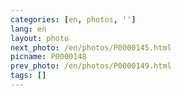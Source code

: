 ```yaml
---
categories: [en, photos, '']
lang: en
layout: photo
next_photo: /en/photos/P0000145.html
picname: P0000148
prev_photo: /en/photos/P0000149.html
tags: []
---
```

